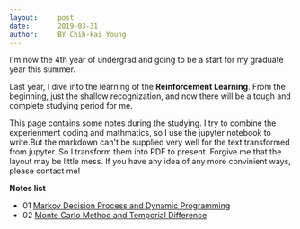 ```yaml
---
layout:     post
date:       2019-03-31
author:     BY Chih-kai Young
---
```

I'm now the 4th year of undergrad and going to be a start for my graduate year this summer.

Last year, I dive into the learning of the **Reinforcement Learning**. From the beginning, just the shallow recognization, and now there will be a tough and complete studying period for me.

This page contains some notes during the studying. I try to combine the experienment coding and mathmatics, so I use the jupyter notebook to write.But the markdown can't be supplied very well for the text transformed from jupyter. So I transform them into PDF to present. Forgive me that the layout may be little mess. If you have any idea of any more convinient ways, please contact me!

**Notes list**

- 01 [Markov Decision Process and Dynamic Programming]('https://louisyzk.github.io/files/MDP_and_DP.pdf')
- 02 [Monte Carlo Method and Temporial Difference]('https://louisyzk.github.io/files/MC_and_TD.pdf')